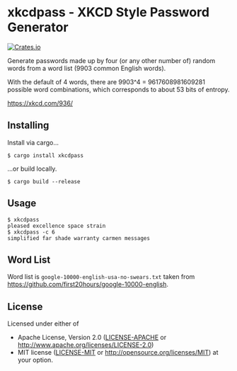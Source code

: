 # xkcdpass - XKCD Style Password Generator

[![Crates.io][crates-io-badge]][crates-io]

Generate passwords made up by four (or any other number of) random words from a
word list (9903 common English words).

With the default of 4 words, there are 9903^4 = 9617608981609281 possible word
combinations, which corresponds to about 53 bits of entropy.

https://xkcd.com/936/

## Installing

Install via cargo...

    $ cargo install xkcdpass

...or build locally.

    $ cargo build --release

## Usage

    $ xkcdpass
    pleased excellence space strain
    $ xkcdpass -c 6
    simplified far shade warranty carmen messages

## Word List

Word list is `google-10000-english-usa-no-swears.txt` taken from
https://github.com/first20hours/google-10000-english.

## License

Licensed under either of

 * Apache License, Version 2.0 ([LICENSE-APACHE](LICENSE-APACHE) or
   http://www.apache.org/licenses/LICENSE-2.0)
 * MIT license ([LICENSE-MIT](LICENSE-MIT) or
   http://opensource.org/licenses/MIT) at your option.

<!-- Badges -->
[crates-io]: https://crates.io/crates/xkcdpass
[crates-io-badge]: https://img.shields.io/crates/v/xkcdpass.svg
